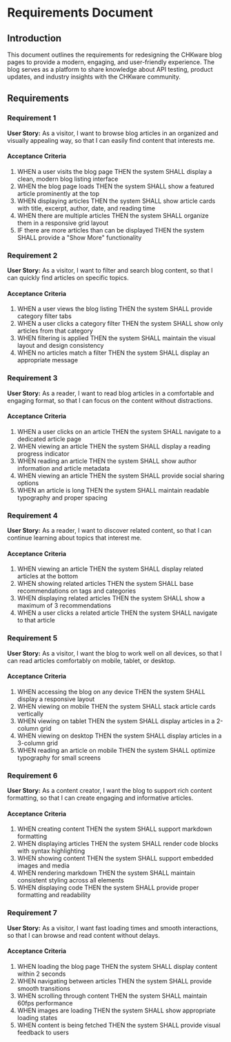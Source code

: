 # Requirements Document

## Introduction

This document outlines the requirements for redesigning the CHKware blog pages to provide a modern, engaging, and user-friendly experience. The blog serves as a platform to share knowledge about API testing, product updates, and industry insights with the CHKware community.

## Requirements

### Requirement 1

**User Story:** As a visitor, I want to browse blog articles in an organized and visually appealing way, so that I can easily find content that interests me.

#### Acceptance Criteria

1. WHEN a user visits the blog page THEN the system SHALL display a clean, modern blog listing interface
2. WHEN the blog page loads THEN the system SHALL show a featured article prominently at the top
3. WHEN displaying articles THEN the system SHALL show article cards with title, excerpt, author, date, and reading time
4. WHEN there are multiple articles THEN the system SHALL organize them in a responsive grid layout
5. IF there are more articles than can be displayed THEN the system SHALL provide a "Show More" functionality

### Requirement 2

**User Story:** As a visitor, I want to filter and search blog content, so that I can quickly find articles on specific topics.

#### Acceptance Criteria

1. WHEN a user views the blog listing THEN the system SHALL provide category filter tabs
2. WHEN a user clicks a category filter THEN the system SHALL show only articles from that category
3. WHEN filtering is applied THEN the system SHALL maintain the visual layout and design consistency
4. WHEN no articles match a filter THEN the system SHALL display an appropriate message

### Requirement 3

**User Story:** As a reader, I want to read blog articles in a comfortable and engaging format, so that I can focus on the content without distractions.

#### Acceptance Criteria

1. WHEN a user clicks on an article THEN the system SHALL navigate to a dedicated article page
2. WHEN viewing an article THEN the system SHALL display a reading progress indicator
3. WHEN reading an article THEN the system SHALL show author information and article metadata
4. WHEN viewing an article THEN the system SHALL provide social sharing options
5. WHEN an article is long THEN the system SHALL maintain readable typography and proper spacing

### Requirement 4

**User Story:** As a reader, I want to discover related content, so that I can continue learning about topics that interest me.

#### Acceptance Criteria

1. WHEN viewing an article THEN the system SHALL display related articles at the bottom
2. WHEN showing related articles THEN the system SHALL base recommendations on tags and categories
3. WHEN displaying related articles THEN the system SHALL show a maximum of 3 recommendations
4. WHEN a user clicks a related article THEN the system SHALL navigate to that article

### Requirement 5

**User Story:** As a visitor, I want the blog to work well on all devices, so that I can read articles comfortably on mobile, tablet, or desktop.

#### Acceptance Criteria

1. WHEN accessing the blog on any device THEN the system SHALL display a responsive layout
2. WHEN viewing on mobile THEN the system SHALL stack article cards vertically
3. WHEN viewing on tablet THEN the system SHALL display articles in a 2-column grid
4. WHEN viewing on desktop THEN the system SHALL display articles in a 3-column grid
5. WHEN reading an article on mobile THEN the system SHALL optimize typography for small screens

### Requirement 6

**User Story:** As a content creator, I want the blog to support rich content formatting, so that I can create engaging and informative articles.

#### Acceptance Criteria

1. WHEN creating content THEN the system SHALL support markdown formatting
2. WHEN displaying articles THEN the system SHALL render code blocks with syntax highlighting
3. WHEN showing content THEN the system SHALL support embedded images and media
4. WHEN rendering markdown THEN the system SHALL maintain consistent styling across all elements
5. WHEN displaying code THEN the system SHALL provide proper formatting and readability

### Requirement 7

**User Story:** As a visitor, I want fast loading times and smooth interactions, so that I can browse and read content without delays.

#### Acceptance Criteria

1. WHEN loading the blog page THEN the system SHALL display content within 2 seconds
2. WHEN navigating between articles THEN the system SHALL provide smooth transitions
3. WHEN scrolling through content THEN the system SHALL maintain 60fps performance
4. WHEN images are loading THEN the system SHALL show appropriate loading states
5. WHEN content is being fetched THEN the system SHALL provide visual feedback to users